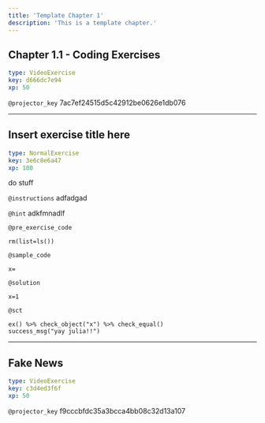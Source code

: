 ```yaml
---
title: 'Template Chapter 1'
description: 'This is a template chapter.'
---
```


## Chapter 1.1 - Coding Exercises

```yaml
type: VideoExercise
key: d666dc7e94
xp: 50
```

`@projector_key`
7ac7ef24515d5c42912be0626e1db076

---

## Insert exercise title here

```yaml
type: NormalExercise
key: 3e6c8e6a47
xp: 100
```

do stuff

`@instructions`
adfadgad

`@hint`
adkfmnadlf

`@pre_exercise_code`
```{r}
rm(list=ls())
```

`@sample_code`
```{r}
x=
```

`@solution`
```{r}
x=1
```

`@sct`
```{r}
ex() %>% check_object("x") %>% check_equal()
success_msg("yay julia!!")
```

---

## Fake News

```yaml
type: VideoExercise
key: c3d4ed3f6f
xp: 50
```

`@projector_key`
f9cccbfdc35a3bcca4bb08c32d13a107
